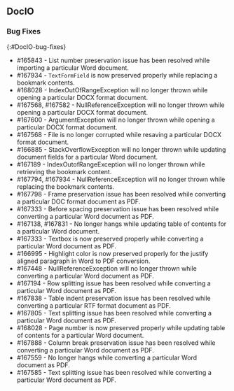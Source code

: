 ## DocIO

### Bug Fixes
{:#DocIO-bug-fixes}

* \#165843 - List number preservation issue has been resolved while importing a particular Word document.
* \#167934 - `TextFormField` is now preserved properly while replacing a bookmark contents.
* \#168028 - IndexOutOfRangeException will no longer thrown while opening a particular DOCX format document.
* \#167568, \#167582 - NullReferenceException will no longer thrown while opening a particular DOCX format document.
* \#167600 - ArgumentException will no longer thrown while opening a particular DOCX format document.
* \#167568 - File is no longer corrupted while resaving a particular DOCX format document.
* \#166885 - StackOverflowException will no longer thrown while updating document fields for a particular Word document.
* \#167189 - IndexOutofRangeException will no longer thrown while retrieving the bookmark content.
* \#167794, \#167934 - NullReferenceException will no longer thrown while replacing the bookmark contents.
* \#167798 - Frame preservation issue has been resolved while converting a particular DOC format document as PDF.
* \#167333 - Before spacing preservation issue has been resolved while converting a particular Word document as PDF.
* \#167138, \#167831 - No longer hangs while updating table of contents for a particular Word document.
* \#167333 - Textbox is now preserved properly while converting a particular Word document as PDF.
* \#166995 - Highlight color is now preserved properly for the justify aligned paragraph in Word to PDF conversion.
* \#167448 - NullReferenceException will no longer thrown while converting a particular Word document as PDF.
* \#167194 - Row splitting issue has been resolved while converting a particular Word document as PDF. 
* \#167838 - Table indent preservation issue has been resolved while converting a particular RTF format document as PDF.
* \#167805 - Text splitting issue has been resolved while converting a particular Word document as PDF.
* \#168028 - Page number is now preserved properly while updating table of contents for a particular Word document.
* \#167888 - Column break preservation issue has been resolved while converting a particular Word document as PDF. 
* \#167559 - No longer hangs while converting a particular Word document as PDF.
* \#167585 - Text splitting issue has been resolved while converting a particular Word document as PDF.